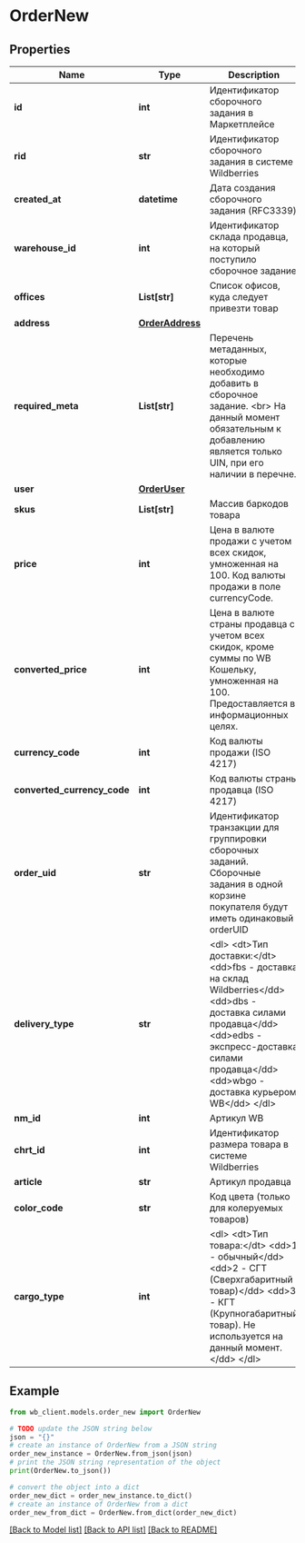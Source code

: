 # OrderNew


## Properties

Name | Type | Description | Notes
------------ | ------------- | ------------- | -------------
**id** | **int** | Идентификатор сборочного задания в Маркетплейсе | [optional] 
**rid** | **str** | Идентификатор сборочного задания в системе Wildberries | [optional] 
**created_at** | **datetime** | Дата создания сборочного задания (RFC3339) | [optional] 
**warehouse_id** | **int** | Идентификатор склада продавца, на который поступило сборочное задание | [optional] 
**offices** | **List[str]** | Список офисов, куда следует привезти товар | [optional] 
**address** | [**OrderAddress**](OrderAddress.md) |  | [optional] 
**required_meta** | **List[str]** | Перечень метаданных, которые необходимо добавить в сборочное задание.  &lt;br&gt; На данный момент обязательным к добавлению является только UIN, при его наличии в перечне.               | [optional] 
**user** | [**OrderUser**](OrderUser.md) |  | [optional] 
**skus** | **List[str]** | Массив баркодов товара | [optional] 
**price** | **int** | Цена в валюте продажи с учетом всех скидок, умноженная на 100. Код валюты продажи в поле currencyCode. | [optional] 
**converted_price** | **int** | Цена в валюте страны продавца с учетом всех скидок, кроме суммы по WB Кошельку, умноженная на 100. Предоставляется в информационных целях. | [optional] 
**currency_code** | **int** | Код валюты продажи (ISO 4217) | [optional] 
**converted_currency_code** | **int** | Код валюты страны продавца (ISO 4217) | [optional] 
**order_uid** | **str** | Идентификатор транзакции для группировки сборочных заданий. Сборочные задания в одной корзине покупателя будут иметь одинаковый orderUID | [optional] 
**delivery_type** | **str** | &lt;dl&gt; &lt;dt&gt;Тип доставки:&lt;/dt&gt; &lt;dd&gt;fbs - доставка на склад Wildberries&lt;/dd&gt; &lt;dd&gt;dbs - доставка силами продавца&lt;/dd&gt; &lt;dd&gt;edbs - экспресс-доставка силами продавца&lt;/dd&gt; &lt;dd&gt;wbgo - доставка курьером WB&lt;/dd&gt; &lt;/dl&gt;  | [optional] 
**nm_id** | **int** | Артикул WB | [optional] 
**chrt_id** | **int** | Идентификатор размера товара в системе Wildberries | [optional] 
**article** | **str** | Артикул продавца | [optional] 
**color_code** | **str** | Код цвета (только для колеруемых товаров) | [optional] 
**cargo_type** | **int** | &lt;dl&gt; &lt;dt&gt;Тип товара:&lt;/dt&gt; &lt;dd&gt;1 - обычный&lt;/dd&gt; &lt;dd&gt;2 - СГТ (Сверхгабаритный товар)&lt;/dd&gt; &lt;dd&gt;3 - КГТ (Крупногабаритный товар). Не используется на данный момент.&lt;/dd&gt; &lt;/dl&gt;  | [optional] 

## Example

```python
from wb_client.models.order_new import OrderNew

# TODO update the JSON string below
json = "{}"
# create an instance of OrderNew from a JSON string
order_new_instance = OrderNew.from_json(json)
# print the JSON string representation of the object
print(OrderNew.to_json())

# convert the object into a dict
order_new_dict = order_new_instance.to_dict()
# create an instance of OrderNew from a dict
order_new_from_dict = OrderNew.from_dict(order_new_dict)
```
[[Back to Model list]](../README.md#documentation-for-models) [[Back to API list]](../README.md#documentation-for-api-endpoints) [[Back to README]](../README.md)


